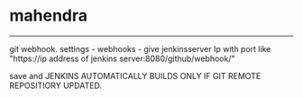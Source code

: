 # mahendra
------
git webhook.
 settings - webhooks - give jenkinsserver Ip with port like "https://ip address of jenkins server:8080/github/webhook/"
 
 save and JENKINS AUTOMATICALLY BUILDS ONLY IF GIT REMOTE REPOSITIORY UPDATED.
 
